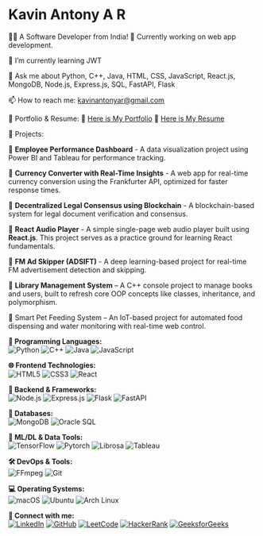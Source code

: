 # Kavin Antony A R

👨‍💻 A Software Developer from India!
🌟 Currently working on web app development.

🌱 I’m currently learning JWT

💬 Ask me about Python, C++, Java, HTML, CSS, JavaScript, React.js, MongoDB, Node.js, Express.js, SQL, FastAPI, Flask

📫 How to reach me: kavinantonyar@gmail.com

🏁 Portfolio & Resume:
📌 [Here is My Portfolio](#)
📌 [Here is My Resume](https://github.com/Kavin-Antony/Kavin-Antony/blob/main/KAVIN%20ANTONY%20A%20R.pdf)

💎 Projects:

   📌 **Employee Performance Dashboard** - A data visualization project using Power BI and Tableau for performance tracking.

   📌 **Currency Converter with Real-Time Insights** - A web app for real-time currency conversion using the Frankfurter API, optimized for faster response times.

   📌 **Decentralized Legal Consensus using Blockchain** - A blockchain-based system for legal document verification and consensus.
      
   📌 **React Audio Player** - A simple single-page web audio player built using **React.js**. This project serves as a practice ground for learning React fundamentals.
      
   📌 **FM Ad Skipper (ADSIFT)** - A deep learning-based project for real-time FM advertisement detection and skipping.

   📌 **Library Management System** – A C++ console project to manage books and users, built to refresh core OOP concepts like classes, inheritance, and polymorphism.   

   📌 Smart Pet Feeding System – An IoT-based project for automated food dispensing and water monitoring with real-time web control.

**🚀 Programming Languages:**
<br>
![Python](https://img.shields.io/badge/Python-3776AB?style=for-the-badge&logo=python&logoColor=white)
![C++](https://img.shields.io/badge/C++-00599C?style=for-the-badge&logo=c%2B%2B&logoColor=white)
![Java](https://img.shields.io/badge/Java-007396?style=for-the-badge&logo=java&logoColor=white)
![JavaScript](https://img.shields.io/badge/JavaScript-F7DF1E?style=for-the-badge&logo=javascript&logoColor=black)

**🌐 Frontend Technologies:**
<br>
![HTML5](https://img.shields.io/badge/HTML5-E34F26?style=for-the-badge&logo=html5&logoColor=white)
![CSS3](https://img.shields.io/badge/CSS3-1572B6?style=for-the-badge&logo=css3&logoColor=white)
![React](https://img.shields.io/badge/React-20232A?style=for-the-badge&logo=react&logoColor=61DAFB)

**🔧 Backend & Frameworks:**
<br>
![Node.js](https://img.shields.io/badge/Node.js-339933?style=for-the-badge&logo=nodedotjs&logoColor=white)
![Express.js](https://img.shields.io/badge/Express.js-000000?style=for-the-badge&logo=express&logoColor=white)
![Flask](https://img.shields.io/badge/Flask-000000?style=for-the-badge&logo=flask&logoColor=white)
![FastAPI](https://img.shields.io/badge/FastAPI-009688?style=for-the-badge&logo=fastapi&logoColor=white)

**💾 Databases:**
<br>
![MongoDB](https://img.shields.io/badge/MongoDB-4EA94B?style=for-the-badge&logo=mongodb&logoColor=white)
![Oracle SQL](https://img.shields.io/badge/Oracle_SQL-F80000?style=for-the-badge&logo=oracle&logoColor=white)

**🧠 ML/DL & Data Tools:**
<br>
![TensorFlow](https://img.shields.io/badge/TensorFlow-FF6F00?style=for-the-badge&logo=tensorflow&logoColor=white)
![Pytorch](https://img.shields.io/badge/PyTorch-EE4C2C?style=for-the-badge&logo=pytorch&logoColor=white)
![Librosa](https://img.shields.io/badge/Librosa-FF5733?style=for-the-badge&logo=librosa&logoColor=white)
![Tableau](https://img.shields.io/badge/Tableau-E97627?style=for-the-badge&logo=tableau&logoColor=white)

**🛠️ DevOps & Tools:**
<br>
![FFmpeg](https://img.shields.io/badge/FFmpeg-007808?style=for-the-badge&logo=ffmpeg&logoColor=white)
![Git](https://img.shields.io/badge/Git-F05032?style=for-the-badge&logo=git&logoColor=white)

**💻 Operating Systems:**
<br>
![macOS](https://img.shields.io/badge/macOS-000000?style=for-the-badge&logo=apple&logoColor=white)
![Ubuntu](https://img.shields.io/badge/Ubuntu-E95420?style=for-the-badge&logo=ubuntu&logoColor=white)
![Arch Linux](https://img.shields.io/badge/Arch_Linux-1793D1?style=for-the-badge&logo=arch-linux&logoColor=white)

**🚀 Connect with me:**
<br>
[![LinkedIn](https://img.shields.io/badge/LinkedIn-0077B5?style=for-the-badge&logo=linkedin&logoColor=white)](https://www.linkedin.com/in/kavin-antony/) [![GitHub](https://img.shields.io/badge/GitHub-181717?style=for-the-badge&logo=github&logoColor=white)](https://github.com/Kavin-Antony) [![LeetCode](https://img.shields.io/badge/LeetCode-FFA116?style=for-the-badge&logo=leetcode&logoColor=black)](https://leetcode.com/u/Kavin_Antony_A_R_/) [![HackerRank](https://img.shields.io/badge/HackerRank-2EC866?style=for-the-badge&logo=hackerrank&logoColor=white)](https://www.hackerrank.com/profile/kavin_antony) [![GeeksforGeeks](https://img.shields.io/badge/GeeksforGeeks-0F9D58?style=for-the-badge&logo=geeksforgeeks&logoColor=white)](https://www.geeksforgeeks.org/user/kavin_antony/)
